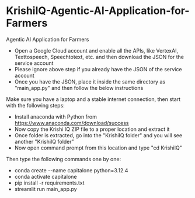 # KrishiIQ-Agentic-AI-Application-for-Farmers
Agentic AI Application for Farmers

- Open a Google Cloud account and enable all the APIs, like VertexAI, Texttospeech, Speechtotext, etc. and then download the JSON for the service account
- Please ignore above step if you already have the JSON of the service account
- Once you have the JSON, place it inside the same directory as "main_app.py" and then follow the below instructions

Make sure you have a laptop and a stable internet connection, then start with the following steps:
- Install anaconda with Python from https://www.anaconda.com/download/success
- Now copy the Krishi IQ ZIP file to a proper location and extract it
- Once folder is extracted, go into the "KrishiIQ folder" and you will see another "KrishiIQ folder"
- Now open command prompt from this location and type "cd KrishiIQ"

Then type the following commands one by one:
- conda create --name capitalone python=3.12.4
- conda activate capitalone
- pip install -r requirements.txt
- streamlit run main_app.py
